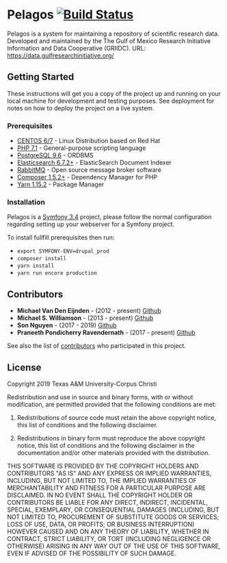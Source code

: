 # Pelagos [![Build Status](https://api.travis-ci.com/griidc/pelagos.svg)](https://travis-ci.com/griidc/pelagos)

Pelagos is a system for maintaining a repository of scientific research data.
Developed and maintained by the The Gulf of Mexico Research Initiative Information and Data Cooperative (GRIIDC).
URL: https://data.gulfresearchinitiative.org/
## Getting Started

These instructions will get you a copy of the project up and running on your local machine for development and testing purposes. See deployment for notes on how to deploy the project on a live system.

### Prerequisites

* [CENTOS 6/7](https://wiki.centos.org/) - Linux Distribution based on Red Hat
* [PHP 7.1](http://php.net/docs.php) - General-purpose scripting language
* [PostgreSQL 9.6](https://www.postgresql.org/docs/9.6/static/release-9-6.html) - ORDBMS
* [Elasticsearch 6.7.2+](https://www.elastic.co/products/elasticsearch) - ElasticSearch Document Indexer
* [RabbitMQ](https://www.rabbitmq.com/documentation.html) - Open source message broker software
* [Composer 1.5.2+](https://getcomposer.org/) - Dependency Manager for PHP
* [Yarn 1.15.2](https://yarnpkg.com/en/) - Package Manager

### Installation

Pelagos is a [Symfony 3.4](https://symfony.com/doc/3.4/index.html) project, please follow the normal configuration regarding setting up your webserver for a Symfony project.

To install fullfill prerequisites then run:
* `export SYMFONY-ENV=drupal_prod`
* `composer install`
* `yarn install`
* `yarn run encore production`

## Contributors

* **Michael Van Den Eijnden**  - (2012 - present) [Github](https://github.com/mickel1138)
* **Michael S. Williamson**  - (2013 - present) [Github](https://github.com/fightingtexasaggie)
* **Son Nguyen**  - (2017 - 2019) [Github](https://github.com/snguyen1)
* **Praneeth Pondicherry Ravendernath**  - (2017 - present) [Github](https://github.com/praneethpr)

See also the list of [contributors](https://github.com/griidc/pelagos/contributors) who participated in this project.

## License
Copyright 2019 Texas A&M University-Corpus Christi

Redistribution and use in source and binary forms, with or without modification,
are permitted provided that the following conditions are met:

1. Redistributions of source code must retain the above copyright notice, this
list of conditions and the following disclaimer.

2. Redistributions in binary form must reproduce the above copyright notice,
this list of conditions and the following disclaimer in the documentation and/or
other materials provided with the distribution.

THIS SOFTWARE IS PROVIDED BY THE COPYRIGHT HOLDERS AND CONTRIBUTORS "AS IS" AND
ANY EXPRESS OR IMPLIED WARRANTIES, INCLUDING, BUT NOT LIMITED TO, THE IMPLIED
WARRANTIES OF MERCHANTABILITY AND FITNESS FOR A PARTICULAR PURPOSE ARE
DISCLAIMED. IN NO EVENT SHALL THE COPYRIGHT HOLDER OR CONTRIBUTORS BE LIABLE FOR
ANY DIRECT, INDIRECT, INCIDENTAL, SPECIAL, EXEMPLARY, OR CONSEQUENTIAL DAMAGES
(INCLUDING, BUT NOT LIMITED TO, PROCUREMENT OF SUBSTITUTE GOODS OR SERVICES;
LOSS OF USE, DATA, OR PROFITS; OR BUSINESS INTERRUPTION) HOWEVER CAUSED AND ON
ANY THEORY OF LIABILITY, WHETHER IN CONTRACT, STRICT LIABILITY, OR TORT
(INCLUDING NEGLIGENCE OR OTHERWISE) ARISING IN ANY WAY OUT OF THE USE OF THIS
SOFTWARE, EVEN IF ADVISED OF THE POSSIBILITY OF SUCH DAMAGE.
